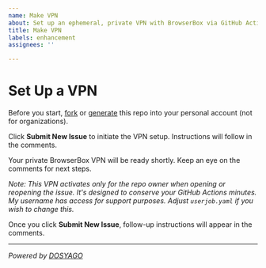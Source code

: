 ```yaml
---
name: Make VPN
about: Set up an ephemeral, private VPN with BrowserBox via GitHub Actions
title: Make VPN
labels: enhancement
assignees: ''

---
```


# Set Up a VPN

Before you start, [fork](../fork) or [generate](../generate) this repo into your personal account (not for organizations).

Click **Submit New Issue** to initiate the VPN setup. Instructions will follow in the comments.

Your private BrowserBox VPN will be ready shortly. Keep an eye on the comments for next steps.

*Note: This VPN activates only for the repo owner when opening or reopening the issue. It's designed to conserve your GitHub Actions minutes. My username has access for support purposes. Adjust `userjob.yaml` if you wish to change this.*

Once you click **Submit New Issue**, follow-up instructions will appear in the comments.

---

*Powered by [DOSYAGO](https://dosyago.com)*


